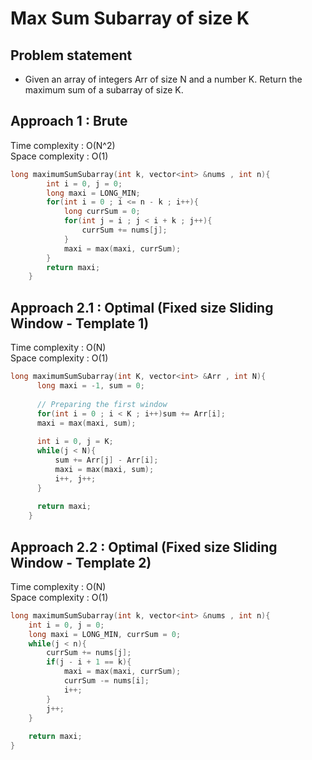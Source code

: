 # Max Sum Subarray of size K

## Problem statement

- Given an array of integers Arr of size N and a number K. Return the maximum sum of a subarray of size K.

## Approach 1 : Brute

Time complexity : O(N^2)  
Space complexity : O(1)


```cpp
long maximumSumSubarray(int k, vector<int> &nums , int n){
        int i = 0, j = 0;
        long maxi = LONG_MIN;
        for(int i = 0 ; i <= n - k ; i++){
            long currSum = 0;
            for(int j = i ; j < i + k ; j++){
                currSum += nums[j];
            }
            maxi = max(maxi, currSum);
        }
        return maxi;
    }
```

## Approach 2.1 : Optimal (Fixed size Sliding Window - Template 1)

Time complexity : O(N)  
Space complexity : O(1)

```cpp
long maximumSumSubarray(int K, vector<int> &Arr , int N){
      long maxi = -1, sum = 0;
       
      // Preparing the first window
      for(int i = 0 ; i < K ; i++)sum += Arr[i];
      maxi = max(maxi, sum);
       
      int i = 0, j = K;
      while(j < N){
          sum += Arr[j] - Arr[i];
          maxi = max(maxi, sum);
          i++, j++;
      }
       
      return maxi;
    }
```

## Approach 2.2 : Optimal (Fixed size Sliding Window - Template 2)

Time complexity : O(N)  
Space complexity : O(1)

```cpp
long maximumSumSubarray(int k, vector<int> &nums , int n){
    int i = 0, j = 0;
    long maxi = LONG_MIN, currSum = 0;
    while(j < n){
        currSum += nums[j];
        if(j - i + 1 == k){
            maxi = max(maxi, currSum);
            currSum -= nums[i];
            i++;
        }
        j++;
    }
    
    return maxi;
}
```